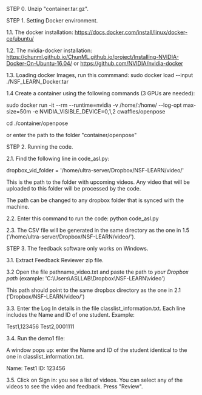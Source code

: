 STEP 0. Unzip "container.tar.gz". 

STEP 1. Setting Docker environment. 

1.1. The docker installation:  https://docs.docker.com/install/linux/docker-ce/ubuntu/

1.2. The nvidia-docker installation: https://chunml.github.io/ChunML.github.io/project/Installing-NVIDIA-Docker-On-Ubuntu-16.04/
or https://github.com/NVIDIA/nvidia-docker

1.3. Loading docker Images, run this commmand: sudo docker load --input ./NSF_LEARN_Docker.tar

1.4 Create a container using the following commands (3 GPUs are needed):

sudo docker run -it --rm --runtime=nvidia -v /home/:/home/ --log-opt max-size=50m  -e NVIDIA_VISIBLE_DEVICE=0,1,2 cwaffles/openpose

cd ./container/openpose 

or enter the path to the folder "container/openpose"

STEP 2. Running the code.

2.1. Find the following line in code_asl.py:  

dropbox_vid_folder = '/home/ultra-server/Dropbox/NSF-LEARN/video/'    

This is the path to the folder with upcoming videos. Any video that will be uploaded to this folder will be processed by the code.

The path can be changed to any dropbox folder that is synced with the machine. 

2.2. Enter this command to run the code: python code_asl.py

2.3. The CSV file will be generated in the same directory as the one in 1.5 ('/home/ultra-server/Dropbox/NSF-LEARN/video/'). 

STEP 3. The feedback software only works on Windows. 

3.1. Extract Feedback Reviewer zip file.  

3.2 Open the file pathname_video.txt and paste the path to *your Dropbox path* (example: 'C:\Users\ASLLAB\Dropbox\NSF-LEARN\video')

This path should point to the same dropbox directory as the one in 2.1 ('Dropbox/NSF-LEARN/video/')

3.3. Enter the Log In details in the file classlist_information.txt. Each line includes the Name and ID of one student. Example:

Test1,123456
Test2,0001111

3.4. Run the demo1 file: 

A window pops up: enter the Name and ID of the student identical to the one in classlist_information.txt. 

Name: Test1
ID: 123456

3.5. Click on Sign in: you see a list of videos. You can select any of the videos to see the video and feedback. Press "Review". 



